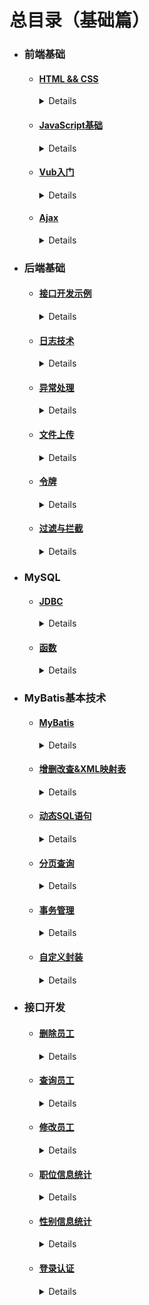 # 总目录（基础篇）

- ### 前端基础
    - #### [HTML && CSS](FrontEnd/HTML&CSS.md)

        <details>

        - [Web标准（网页标准）](FrontEnd/HTML&CSS.md#web标准网页标准)
          - [什么是HTML](FrontEnd/HTML&CSS.md#什么是html)
          - [什么是CSS](FrontEnd/HTML&CSS.md#什么是css)
          - [HTML快速入门](FrontEnd/HTML&CSS.md#html-快速入门)
          - [HTML标签特点](FrontEnd/HTML&CSS.md#html-标签的特点)
        
        </details>
    
    - #### [JavaScript基础](FrontEnd/JavaScript基础.md)

        <details>

        - [JS引入方式](FrontEnd/JavaScript基础.md#js引入方式)
        - [变量与常量](FrontEnd/JavaScript基础.md#变量与常量)
        - [函数](FrontEnd/JavaScript基础.md#函数)
        - [输出语句](FrontEnd/JavaScript基础.md#输出语句)
        - [自定义对象](FrontEnd/JavaScript基础.md#自定义对象)
        - [JSON](FrontEnd/JavaScript基础.md#json)
        - [DOM](FrontEnd/JavaScript基础.md#dom)
        - [事件监听](FrontEnd/JavaScript基础.md#事件监听)
        - [常见事件](FrontEnd/JavaScript基础.md#常见事件)
        - [优化问题小结](FrontEnd/JavaScript基础.md#优化问题小结)
        
        </details>

    - #### [Vub入门](FrontEnd/Vue入门.md)

        <details>

        - [什么是Vue](FrontEnd/Vue入门.md#什么是vue)
        - [Vue 使用步骤](FrontEnd/Vue入门.md#vue-使用步骤)
        - [核心指令](FrontEnd/Vue入门.md#核心指令)
        - [JavaScript 核心概念](FrontEnd/Vue入门.md#javascript-核心概念)
          - [JS基础语法](FrontEnd/Vue入门.md#js基础语法)
          - [JSON 数据处理](FrontEnd/Vue入门.md#json-数据处理)
          - [DOM 操作](FrontEnd/Vue入门.md#dom-操作)
        - [HTML & CSS 基础](FrontEnd/Vue入门.md#html--css-基础)
          - [Web标准三要素](FrontEnd/Vue入门.md#web标准三要素)
          - [CSS 样式应用](FrontEnd/Vue入门.md#css-样式应用)
          - [选择器优先级](FrontEnd/Vue入门.md#选择器优先级)
          - [盒子模型](FrontEnd/Vue入门.md#盒子模型)
        - [最佳实践总结](FrontEnd/Vue入门.md#最佳实践总结)

        </details>

    - #### [Ajax](FrontEnd/Ajax.md)

        <details> 

        - [什么是Ajax](FrontEnd/Ajax.md#什么是ajax)
        - [Ajax使用步骤](FrontEnd/Ajax.md#ajax-使用步骤)
        - [Axios请求方式](FrontEnd/Ajax.md#axios-请求方式)
        - [核心概念](FrontEnd/Ajax.md#核心概念)
          - [异步交互原理](FrontEnd/Ajax.md#异步交互原理)
          - [请求参数配置](FrontEnd/Ajax.md#请求参数配置)
          - [生命周期钩子](FrontEnd/Ajax.md#生命周期钩子)
        - [最佳实践总结](FrontEnd/Ajax.md#最佳实践总结)

        </details>

- ### 后端基础
    - #### [接口开发示例](AfterEnd/接口开发示例.md)

        <details>

        - [分层莲藕](AfterEnd/接口开发示例.md#分层莲藕)  
        - [数据封装](AfterEnd/接口开发示例.md#数据封装)
        - [Controller接收参数](AfterEnd/接口开发示例.md#controller接收参数)
          - 请求地址
          - JSON响应
          - 路径参数
        - [RequestMapping](AfterEnd/接口开发示例.md#requestmapping)

        </details>
    
    - #### [日志技术](AfterEnd/日志.md)

        <details>

        - [日志框架](AfterEnd/日志.md#日志框架)
        - [快速入门](AfterEnd/日志.md#快速入门)
        - [配置文件详解](AfterEnd/日志.md#配置文件详解)
        - [完整 logback.xml 示例](AfterEnd/日志.md#完整-logbackxml-示例)

        </details>

    - #### [异常处理](AfterEnd/异常处理.md)

        <details>

        - [异常处理](AfterEnd/异常处理.md#异常处理)
        - [精确化异常信息](AfterEnd/异常处理.md#精确化异常信息)
        - [注释全局异常处理器](AfterEnd/异常处理.md#注释全局异常处理器)

        </details>

    - #### [文件上传](AfterEnd/文件上传.md)

        <details>

        - [简介](AfterEnd/文件上传.md#简介)
          - [前端三要素](AfterEnd/文件上传.md#前端三要素)
          - [服务器端](AfterEnd/文件上传.md#服务器端)
        - [本地存储](AfterEnd/文件上传.md#本地存储)
          - [保存文件](AfterEnd/文件上传.md#保存文件)
          - [唯一名称](AfterEnd/文件上传.md#唯一名称)
          - [大小限制](AfterEnd/文件上传.md#大小限制)
        - [阿里云OSS](AfterEnd/文件上传.md#阿里云OSS)
          - [存在本地磁盘的缺点](AfterEnd/文件上传.md#存在本地磁盘的缺点)
          - [解决方案](AfterEnd/文件上传.md#解决方案)
          - [介绍](AfterEnd/文件上传.md#介绍)
          - [流程](AfterEnd/文件上传.md#流程)
          - [第三方服务-通用步骤](AfterEnd/文件上传.md#第三方服务-通用步骤)
          - [阿里云步骤](AfterEnd/文件上传.md#阿里云步骤)
        - [优化问题小结](AfterEnd/文件上传.md#优化问题小结)

        </details>

    - #### [令牌](AfterEnd/令牌.md)

        <details>

        - [JWT令牌](AfterEnd/令牌.md#jwt令牌)

        </details>

    - #### [过滤与拦截](AfterEnd/过滤与拦截.md)

        <details>

        - [过滤器](AfterEnd/过滤与拦截.md#过滤器filter)
            - [Filter 快速入门](AfterEnd/过滤与拦截.md#filter-快速入门)
            - [Filter 执行流程](AfterEnd/过滤与拦截.md#filter-执行流程)
            - [Filter 拦截路径](AfterEnd/过滤与拦截.md#filter-拦截路径)
            - [过滤器链](AfterEnd/过滤与拦截.md#过滤器链)
        - [拦截器](AfterEnd/过滤与拦截.md#拦截器interceptor)
            - [Interceptor 快速入门](AfterEnd/过滤与拦截.md#interceptor-快速入门)
            - [Interceptor 拦截路径](AfterEnd/过滤与拦截.md#interceptor-拦截路径)
            - [Interceptor 执行流程](AfterEnd/过滤与拦截.md#interceptor-执行流程)
        - [Filter 与 Interceptor 区别](AfterEnd/过滤与拦截.md#二者区别)

        </details>

- ### MySQL
    - #### [JDBC](MySQL/JDBC.md)

        <details> 

        - [java 程序操作数据库](MySQL/JDBC.md#java-程序操作数据库)
        - [示例一](MySQL/JDBC.md#示例一)
        - [示例二](MySQL/JDBC.md#示例二)

        </details>
    
    - #### [函数](MySQL/函数.md)

        <details> 

        - [count 函数](MySQL/函数.md#count-函数)
        - [case 函数](MySQL/函数.md#case-函数)
        - [if 函数](MySQL/函数.md#if-函数)

        </details>

- ### MyBatis基本技术
    - #### [MyBatis](MyBatis/MyBatis.md)

        <details>

        - [简介](MyBatis/MyBatis.md#简介)
        - [依赖和配置](MyBatis/MyBatis.md#依赖和配置)
        - [数据库连接池](MyBatis/MyBatis.md#数据库连接池)

        </details>

    - #### [增删改查&XML映射表](MyBatis/增删改查&XML映射表.md)

        <details>

        - [增删改查](MyBatis/增删改查&XML映射表.md#增删改查)
        - [删除用户](MyBatis/增删改查&XML映射表.md#删除用户)
        - [新增用户](MyBatis/增删改查&XML映射表.md#新增用户)
        - [修改用户](MyBatis/增删改查&XML映射表.md#修改用户)
        - [查询用户](MyBatis/增删改查&XML映射表.md#查询用户)
        - [XML映射](MyBatis/增删改查&XML映射表.md#xml映射)

        </details>

    - #### [动态SQL语句](MyBatis/动态SQL语句.md)

        <details>

        - [基础](MyBatis/动态SQL语句.md#基础)
        - [where 和 if 标签](MyBatis/动态SQL语句.md#-where-和-if-标签)
        - [foreach 标签](MyBatis/动态SQL语句.md#-foreach标签)
        - [set 标签](MyBatis/动态SQL语句.md#-set标签)

        </details>
    
    - #### [分页查询](MyBatis/分页查询.md)
    
        <details>

        - [实体类准备](MyBatis/分页查询.md#实体类准备)
        - [原始实现](MyBatis/分页查询.md#原始实现)
            - [SQL 语句分析](MyBatis/分页查询.md#sql-语句分析)
            - [逻辑实现](MyBatis/分页查询.md#逻辑实现)
        - [PageHelper](MyBatis/分页查询.md#pagehelper)
            - [引入依赖](MyBatis/分页查询.md#引入依赖)
            - [定义mapper接口](MyBatis/分页查询.md#定义-mapper-接口查询方法)
            - [逻辑层](MyBatis/分页查询.md#逻辑层)
            - [实现机制](MyBatis/分页查询.md#pagehelper-实现机制)
            - [不会二次执行](MyBatis/分页查询.md#不会二次执行)
        - [分页条件查询](MyBatis/分页查询.md#分页条件查询)
            - [条件变化](MyBatis/分页查询.md#条件变化)

        </details>
    
    - #### [事务管理](MyBatis/事务管理.md)

        <details>

        - [基本](MyBatis/事务管理.md#基本)
        - [Spring事务管理](MyBatis/事务管理.md#spring事务管理)
        - [事务进阶](MyBatis/事务管理.md#事务进阶)
          - [roolbackFor](MyBatis/事务管理.md#roolbackfor)
          - [propagation](MyBatis/事务管理.md#propagation)
        - [事务的四大特性（ACID）](MyBatis/事务管理.md#事务的四大特性acid)

        </details>

    - #### [自定义封装](MyBatis/自定义封装.md)

        <details>

        * [前置信息](MyBatis/自定义封装.md#前置信息)
        * [MyBatis 自定义封装案例](MyBatis/自定义封装.md#mybatis-自定义封装案例)

        </details>

- ### 接口开发
    - #### [删除员工](InterfaceDevelopment/删除员工.md)

        <details>

        - [前置信息](InterfaceDevelopment/删除员工.md#前置信息)
        - [请求方式](InterfaceDevelopment/删除员工.md#请求方式)
        - [SQL语句编写](InterfaceDevelopment/删除员工.md#sql-语句编写)
        - [接收请求参数](InterfaceDevelopment/删除员工.md#接收请求参数)
        - [逻辑实现](InterfaceDevelopment/删除员工.md#逻辑实现)

        </details>

    - #### [查询员工](InterfaceDevelopment/查询员工.md)

        <details>

        - [请求方式](InterfaceDevelopment/查询员工.md#请求方式)
        - [SQL 语句编写](InterfaceDevelopment/查询员工.md#sql-语句编写)
        - [逻辑实现](InterfaceDevelopment/查询员工.md#逻辑实现)

        </details>

    - #### [修改员工](InterfaceDevelopment/修改员工.md)

        <details>

        - [请求方式](InterfaceDevelopment/修改员工.md#请求方式)
        - [SQL语句编写](InterfaceDevelopment/修改员工.md#sql-语句编写)
        - [逻辑实现](InterfaceDevelopment/修改员工.md#逻辑实现)
        - [程序优化](InterfaceDevelopment/修改员工.md#程序优化)

        </details>

    - #### [职位信息统计](InterfaceDevelopment/职位信息统计.md)

        <details>

        - [Echarts](InterfaceDevelopment/职位信息统计.md#echarts)
        - [请求信息](InterfaceDevelopment/职位信息统计.md#请求信息)
        - [实体类准备](InterfaceDevelopment/职位信息统计.md#实体类准备)
        - [SQL语句编写](InterfaceDevelopment/职位信息统计.md#sql-语句编写)
        - [逻辑实现](InterfaceDevelopment/职位信息统计.md#逻辑实现)

        </details>

    - #### [性别信息统计](InterfaceDevelopment/性别信息统计.md)

        <details> 

        - [请求信息](InterfaceDevelopment/性别信息统计.md#请求信息)
        - [实体类准备](InterfaceDevelopment/性别信息统计.md#实体类准备)
        - [SQL语句编写](InterfaceDevelopment/性别信息统计.md#sql-语句编写)
        - [逻辑实现](InterfaceDevelopment/性别信息统计.md#逻辑实现)

        </details>

    - #### [登录认证](InterfaceDevelopment/登录认证.md)

        <details>

        - [登录功能实现](InterfaceDevelopment/登录认证.md#登录功能实现)
            - [请求信息](InterfaceDevelopment/登录认证.md#请求信息)
            - [实体类封装](InterfaceDevelopment/登录认证.md#实体类封装)
            - [逻辑实现](InterfaceDevelopment/登录认证.md#逻辑实现)
        - [登录校验](InterfaceDevelopment/登录认证.md#登录校验)
            - [存在问题与分析](InterfaceDevelopment/登录认证.md#存在问题与分析)
            - [会话技术](InterfaceDevelopment/登录认证.md#会话技术)
                - [传统方案](InterfaceDevelopment/登录认证.md#传统方案)
                    - [Cookie](InterfaceDevelopment/登录认证.md#cookie)
                    - [Session](InterfaceDevelopment/登录认证.md#session)
                - [主流方案](InterfaceDevelopment/登录认证.md#主流方案)
                    - [令牌](InterfaceDevelopment/登录认证.md#令牌)
            - [统一拦截](InterfaceDevelopment/登录认证.md#统一拦截)

        </details>